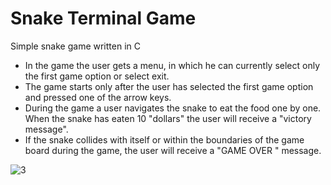 # Snake Terminal Game

Simple snake game written in C

- In the game the user gets a menu, in which he can currently select only the first game option or select exit. 
- The game starts only after the user has selected the first game option and pressed one of the arrow keys.
- During the game a user navigates the snake to eat the food one by one. When the snake has eaten 10 "dollars" the user will receive a "victory message". 
- If the snake collides with itself or within the boundaries of the game board during the game, the user will receive a "GAME OVER " message.

![3](https://user-images.githubusercontent.com/95643357/232508983-30762d71-3751-4d70-9f3d-cc9a828ee9ba.jpg)
